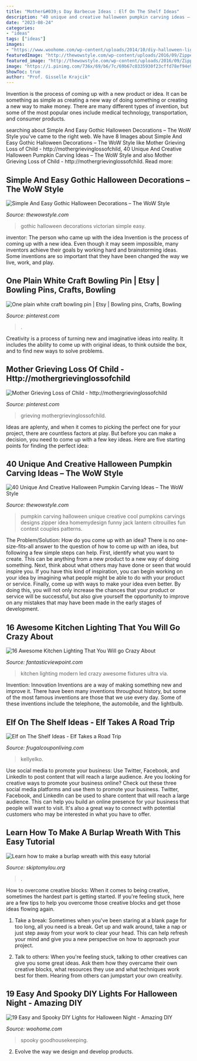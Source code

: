 ```yaml
---
title: "Mother&#039;s Day Barbecue Ideas : Elf On The Shelf Ideas"
description: "40 unique and creative halloween pumpkin carving ideas – the wow style"
date: "2023-08-24"
categories:
- "ideas"
tags: ["ideas"]
images:
- "https://www.woohome.com/wp-content/uploads/2014/10/diy-halloween-light-ideas-2.jpg"
featuredImage: "http://thewowstyle.com/wp-content/uploads/2016/09/Zipper-Pumpkins.jpg"
featured_image: "http://thewowstyle.com/wp-content/uploads/2016/09/Zipper-Pumpkins.jpg"
image: "https://i.pinimg.com/736x/69/b6/7c/69b67c0335930f23cffd78ef94e9d55b.jpg"
ShowToc: true
author: "Prof. Gisselle Krajcik"
---
```



Invention is the process of coming up with a new product or idea. It can be something as simple as creating a new way of doing something or creating a new way to make money. There are many different types of invention, but some of the most popular ones include medical technology, transportation, and consumer products.

	

		
searching about Simple And Easy Gothic Halloween Decorations – The WoW Style you've came to the right web. We have 8 Images about Simple And Easy Gothic Halloween Decorations – The WoW Style like Mother Grieving Loss of Child - http://mothergrievinglossofchild, 40 Unique And Creative Halloween Pumpkin Carving Ideas – The WoW Style and also Mother Grieving Loss of Child - http://mothergrievinglossofchild. Read more:
		
    
## Simple And Easy Gothic Halloween Decorations – The WoW Style

<img loading=lazy src="http://thewowstyle.com/wp-content/uploads/2016/06/Victorian-Gothic-Gothic-Halloween-Decorations-2016.jpg" onerror="this.onerror=null;this.src='https://tse3.mm.bing.net/th?id=OIP.qSk-YNm31wykI5UBifyFvAHaJ4&amp;pid=15.1';" alt="Simple And Easy Gothic Halloween Decorations – The WoW Style">

_Source: thewowstyle.com_

>gothic halloween decorations victorian simple easy. 

	

inventor: The person who came up with the idea
Invention is the process of coming up with a new idea. Even though it may seem impossible, many inventors achieve their goals by working hard and brainstorming ideas. Some inventions are so important that they have been changed the way we live, work, and play.

    
## One Plain White Craft Bowling Pin | Etsy | Bowling Pins, Crafts, Bowling

<img loading=lazy src="https://i.pinimg.com/736x/69/b6/7c/69b67c0335930f23cffd78ef94e9d55b.jpg" onerror="this.onerror=null;this.src='https://tse1.mm.bing.net/th?id=OIP.s8BD5Fz79dihGObRk9_L-AHaJ3&amp;pid=15.1';" alt="One plain white craft bowling pin | Etsy | Bowling pins, Crafts, Bowling">

_Source: pinterest.com_

>. 

	

Creativity is a process of turning new and imaginative ideas into reality. It includes the ability to come up with original ideas, to think outside the box, and to find new ways to solve problems.

    
## Mother Grieving Loss Of Child - Http://mothergrievinglossofchild

<img loading=lazy src="https://i.pinimg.com/736x/38/97/99/389799804781797b4ae095a945e60bd5.jpg" onerror="this.onerror=null;this.src='https://tse1.mm.bing.net/th?id=OIP.ustr6nigMylKE9gsrz8jhwAAAA&amp;pid=15.1';" alt="Mother Grieving Loss of Child - http://mothergrievinglossofchild">

_Source: pinterest.com_

>grieving mothergrievinglossofchild. 

	

Ideas are aplenty, and when it comes to picking the perfect one for your project, there are countless factors at play. But before you can make a decision, you need to come up with a few key ideas. Here are five starting points for finding the perfect idea:

    
## 40 Unique And Creative Halloween Pumpkin Carving Ideas – The WoW Style

<img loading=lazy src="http://thewowstyle.com/wp-content/uploads/2016/09/Zipper-Pumpkins.jpg" onerror="this.onerror=null;this.src='https://tse4.mm.bing.net/th?id=OIP.ipzWfISYtox72XoQdtOGjwHaLH&amp;pid=15.1';" alt="40 Unique And Creative Halloween Pumpkin Carving Ideas – The WoW Style">

_Source: thewowstyle.com_

>pumpkin carving halloween unique creative cool pumpkins carvings designs zipper idea homemydesign funny jack lantern citrouilles fun contest couples patterns. 

	

The Problem/Solution: How do you come up with an idea?
There is no one-size-fits-all answer to the question of how to come up with an idea, but following a few simple steps can help. First, identify what you want to create. This can be anything from a new product to a new way of doing something. Next, think about what others may have done or seen that would inspire you. If you have this kind of inspiration, you can begin working on your idea by imagining what people might be able to do with your product or service. Finally, come up with ways to make your idea even better. By doing this, you will not only increase the chances that your product or service will be successful, but also give yourself the opportunity to improve on any mistakes that may have been made in the early stages of development.

    
## 16 Awesome Kitchen Lighting That You Will Go Crazy About

<img loading=lazy src="https://www.fantasticviewpoint.com/wp-content/uploads/2017/03/awesome-ultra-modern-kitchen-lighting-fixtures-ideas-634x929.jpg" onerror="this.onerror=null;this.src='https://tse1.mm.bing.net/th?id=OIP.4rFEWYpF8hY_vCeOsAKGvwHaK2&amp;pid=15.1';" alt="16 Awesome Kitchen Lighting That You Will go Crazy About">

_Source: fantasticviewpoint.com_

>kitchen lighting modern led crazy awesome fixtures ultra via. 

	

Invention: Innovation
Inventions are a way of making something new and improve it. There have been many inventions throughout history, but some of the most famous inventions are those that we use every day. Some of these inventions include the telephone, the automobile, and the lightbulb.

    
## Elf On The Shelf Ideas - Elf Takes A Road Trip

<img loading=lazy src="https://www.frugalcouponliving.com/wp-content/uploads/2013/11/elf-on-the-shelf-ideas-traffic-frugal-coupon-living.jpg" onerror="this.onerror=null;this.src='https://tse4.mm.bing.net/th?id=OIP.1IrDiDhNEyjuOvgzc6NBLQHaLH&amp;pid=15.1';" alt="Elf on The Shelf Ideas - Elf Takes a Road Trip">

_Source: frugalcouponliving.com_

>kellyelko. 

	

Use social media to promote your business: Use Twitter, Facebook, and LinkedIn to post content that will reach a large audience.
Are you looking for creative ways to promote your business online? Check out these three social media platforms and use them to promote your business. Twitter, Facebook, and LinkedIn can be used to share content that will reach a large audience. This can help you build an online presence for your business that people will want to visit. It's also a great way to connect with potential customers who may be interested in what you have to offer.

    
## Learn How To Make A Burlap Wreath With This Easy Tutorial

<img loading=lazy src="https://www.skiptomylou.org/wp-content/uploads/2014/09/Burlap-wreath-1.jpg" onerror="this.onerror=null;this.src='https://tse4.mm.bing.net/th?id=OIP.Aid1BEFVTQ_4q6oWt8dPMAHaJg&amp;pid=15.1';" alt="Learn how to make a burlap wreath with this easy tutorial">

_Source: skiptomylou.org_

>. 

	

How to overcome creative blocks:
When it comes to being creative, sometimes the hardest part is getting started. If you're feeling stuck, here are a few tips to help you overcome those creative blocks and get those ideas flowing again.
1. Take a break: Sometimes when you've been staring at a blank page for too long, all you need is a break. Get up and walk around, take a nap or just step away from your work to clear your head. This can help refresh your mind and give you a new perspective on how to approach your project.

2. Talk to others: When you're feeling stuck, talking to other creatives can give you some great ideas. Ask them how they overcame their own creative blocks, what resources they use and what techniques work best for them. Hearing from others can jumpstart your own creativity.


    
## 19 Easy And Spooky DIY Lights For Halloween Night - Amazing DIY

<img loading=lazy src="https://www.woohome.com/wp-content/uploads/2014/10/diy-halloween-light-ideas-2.jpg" onerror="this.onerror=null;this.src='https://tse4.mm.bing.net/th?id=OIP.Zg2QTIKni1zh4skVgxjCjgHaJ4&amp;pid=15.1';" alt="19 Easy and Spooky DIY Lights for Halloween Night - Amazing DIY">

_Source: woohome.com_

>spooky goodhousekeeping. 

	

2. Evolve the way we design and develop products.

